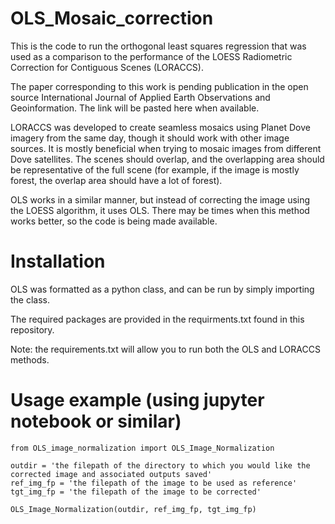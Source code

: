 # OLS_Mosaic_correction
This is the code to run the orthogonal least squares regression that was used as a comparison to the performance
of the LOESS Radiometric Correction for Contiguous Scenes (LORACCS). 

The paper corresponding to this work is pending publication in the open source International 
Journal of Applied Earth Observations and Geoinformation. The link will be pasted
here when available.

LORACCS was developed to create seamless mosaics using Planet Dove imagery from the same day, 
though it should work with other image sources.  It is mostly beneficial when trying to mosaic
images from different Dove satellites. The scenes should overlap, and the overlapping area should
be representative of the full scene  (for example, if the image is mostly forest, the overlap area
should have a lot of forest).

OLS works in a similar manner, but instead of correcting the image using the LOESS algorithm, 
it uses OLS.  There may be times when this method works better, so the code is being made available.

# Installation
OLS was formatted as a python class, and can be run by simply importing the class.  

The required packages are provided in the requirments.txt found in this repository. 

Note: the requirements.txt will allow you to run both the OLS and LORACCS methods.

# Usage example (using jupyter notebook or similar) 

```
from OLS_image_normalization import OLS_Image_Normalization

outdir = 'the filepath of the directory to which you would like the corrected image and associated outputs saved'
ref_img_fp = 'the filepath of the image to be used as reference'
tgt_img_fp = 'the filepath of the image to be corrected'

OLS_Image_Normalization(outdir, ref_img_fp, tgt_img_fp)
```
